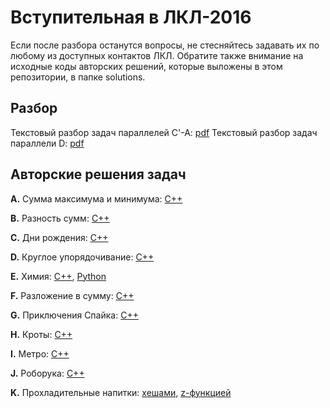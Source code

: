 # Вступительная в ЛКЛ-2016
Если после разбора останутся вопросы, не стесняйтесь задавать их по любому из доступных контактов ЛКЛ. Обратите также внимание на исходные коды авторских решений,
которые выложены в этом репозитории, в папке solutions.

## Разбор 
Текстовый разбор задач параллелей C'-A: [pdf](editorial/editorial.pdf)
Текстовый разбор задач параллели D: [pdf](editorial/editorial_D.pdf)

## Авторские решения задач

  **A.** Сумма максимума и минимума: [C++](solutions/a_sum_it.cpp)

  **B.** Разность сумм: [C++](solutions/b_sumdiff_dp.cpp)

  **C.** Дни рождения: [C++](solutions/c_birthdays_ks.cpp)

  **D.** Круглое упорядочивание: [C++](solutions/d_round_it.cpp)

  **E.** Химия: [C++](solutions/e_chemistry_ks.cpp), [Python](solutions/e_chemistry_ks.py)

  **F.** Разложение в сумму: [C++](solutions/f_partition_it.cpp)

  **G.** Приключения Спайка: [C++](solutions/g_spike_ac.cpp)

  **H.** Кроты: [C++](solutions/h_moles_ac.cpp)

  **I.** Метро: [C++](solutions/i_subway_ks.cpp)

  **J.** Роборука: [C++](solutions/j_robohand_ks.cpp)

  **K.** Прохладительные напитки: [хешами](solutions/k_drinks_hash_ks.cpp), [z-функцией](solutions/k_drinks_z_ks.cpp)
